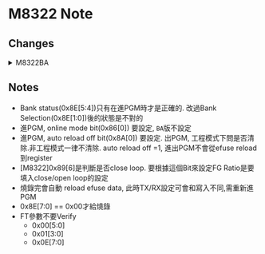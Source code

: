 # M8322 Note

## Changes
<details>
<summary>M8322BA</summary>

- [x] RPM setting is only enabled on "OOO"
- [x] disable XP1 = 0 @Shudowm mode
- [x] disable RP1 < 7 selections
- [x] 進PGM, online mode bit 不設定		
- [x] 進PGM, 0x00[7]要設為1
- [x] 0X0F[7:5]的ItemList顯示要X8
- [x] Leading angle 位置0X0F[6] -> 0x0F[4]
- [x] Alignment加圈數選項

</details>

## Notes

- Bank status(0x8E[5:4])只有在進PGM時才是正確的. 改過Bank Selection(0x8E[1:0])後的狀態是不對的
- 進PGM, online mode bit(0x86[0]) 要設定, `BA`版不設定
- 進PGM, auto reload off bit(0x8A[0]) 要設定. 出PGM,
    工程模式下問是否清除.非工程模式一律不清除.
    auto reload off =1, 進出PGM不會從efuse reload到register
- [M8322]0x89[6]是判斷是否close loop. 要根據這個Bit來設定FG Ratio是要填入close/open loop的設定
- 燒錄完會自動 reload efuse data, 此時TX/RX設定可會和寫入不同,需重新進PGM
- 0x8E[7:0] == 0x00才給燒錄
- FT參數不要Verify
  - 0x00[5:0]
  - 0x01[3:0]
  - 0x0E[7:0]
